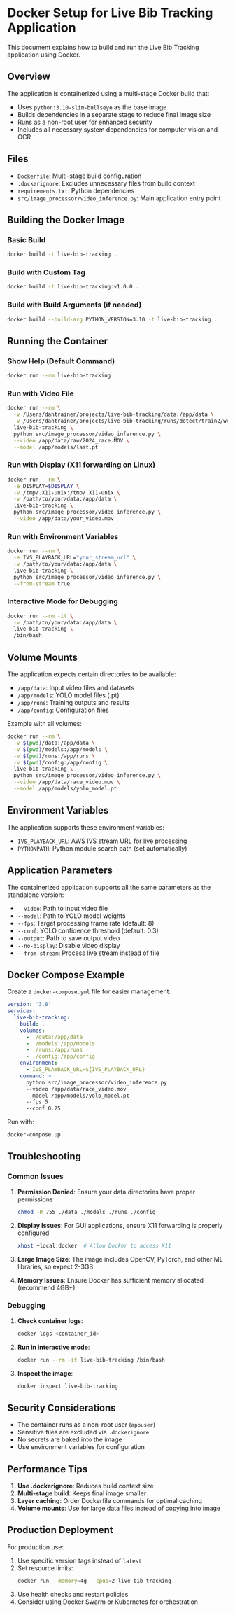 # Docker Setup for Live Bib Tracking Application

This document explains how to build and run the Live Bib Tracking application using Docker.

## Overview

The application is containerized using a multi-stage Docker build that:
- Uses `python:3.10-slim-bullseye` as the base image
- Builds dependencies in a separate stage to reduce final image size
- Runs as a non-root user for enhanced security
- Includes all necessary system dependencies for computer vision and OCR

## Files

- `Dockerfile`: Multi-stage build configuration
- `.dockerignore`: Excludes unnecessary files from build context
- `requirements.txt`: Python dependencies
- `src/image_processor/video_inference.py`: Main application entry point

## Building the Docker Image

### Basic Build
```bash
docker build -t live-bib-tracking .
```

### Build with Custom Tag
```bash
docker build -t live-bib-tracking:v1.0.0 .
```

### Build with Build Arguments (if needed)
```bash
docker build --build-arg PYTHON_VERSION=3.10 -t live-bib-tracking .
```

## Running the Container

### Show Help (Default Command)
```bash
docker run --rm live-bib-tracking
```

### Run with Video File
```bash
docker run --rm \
  -v /Users/dantrainer/projects/live-bib-tracking/data:/app/data \
  -v /Users/dantrainer/projects/live-bib-tracking/runs/detect/train2/weights:/app/models \
  live-bib-tracking \
  python src/image_processor/video_inference.py \
  --video /app/data/raw/2024_race.MOV \
  --model /app/models/last.pt
```

### Run with Display (X11 forwarding on Linux)
```bash
docker run --rm \
  -e DISPLAY=$DISPLAY \
  -v /tmp/.X11-unix:/tmp/.X11-unix \
  -v /path/to/your/data:/app/data \
  live-bib-tracking \
  python src/image_processor/video_inference.py \
  --video /app/data/your_video.mov
```

### Run with Environment Variables
```bash
docker run --rm \
  -e IVS_PLAYBACK_URL="your_stream_url" \
  -v /path/to/your/data:/app/data \
  live-bib-tracking \
  python src/image_processor/video_inference.py \
  --from-stream true
```

### Interactive Mode for Debugging
```bash
docker run --rm -it \
  -v /path/to/your/data:/app/data \
  live-bib-tracking \
  /bin/bash
```

## Volume Mounts

The application expects certain directories to be available:

- `/app/data`: Input video files and datasets
- `/app/models`: YOLO model files (.pt)
- `/app/runs`: Training outputs and results
- `/app/config`: Configuration files

Example with all volumes:
```bash
docker run --rm \
  -v $(pwd)/data:/app/data \
  -v $(pwd)/models:/app/models \
  -v $(pwd)/runs:/app/runs \
  -v $(pwd)/config:/app/config \
  live-bib-tracking \
  python src/image_processor/video_inference.py \
  --video /app/data/race_video.mov \
  --model /app/models/yolo_model.pt
```

## Environment Variables

The application supports these environment variables:

- `IVS_PLAYBACK_URL`: AWS IVS stream URL for live processing
- `PYTHONPATH`: Python module search path (set automatically)

## Application Parameters

The containerized application supports all the same parameters as the standalone version:

- `--video`: Path to input video file
- `--model`: Path to YOLO model weights
- `--fps`: Target processing frame rate (default: 8)
- `--conf`: YOLO confidence threshold (default: 0.3)
- `--output`: Path to save output video
- `--no-display`: Disable video display
- `--from-stream`: Process live stream instead of file

## Docker Compose Example

Create a `docker-compose.yml` file for easier management:

```yaml
version: '3.8'
services:
  live-bib-tracking:
    build: .
    volumes:
      - ./data:/app/data
      - ./models:/app/models
      - ./runs:/app/runs
      - ./config:/app/config
    environment:
      - IVS_PLAYBACK_URL=${IVS_PLAYBACK_URL}
    command: >
      python src/image_processor/video_inference.py
      --video /app/data/race_video.mov
      --model /app/models/yolo_model.pt
      --fps 5
      --conf 0.25
```

Run with:
```bash
docker-compose up
```

## Troubleshooting

### Common Issues

1. **Permission Denied**: Ensure your data directories have proper permissions
   ```bash
   chmod -R 755 ./data ./models ./runs ./config
   ```

2. **Display Issues**: For GUI applications, ensure X11 forwarding is properly configured
   ```bash
   xhost +local:docker  # Allow Docker to access X11
   ```

3. **Large Image Size**: The image includes OpenCV, PyTorch, and other ML libraries, so expect 2-3GB
   
4. **Memory Issues**: Ensure Docker has sufficient memory allocated (recommend 4GB+)

### Debugging

1. **Check container logs**:
   ```bash
   docker logs <container_id>
   ```

2. **Run in interactive mode**:
   ```bash
   docker run --rm -it live-bib-tracking /bin/bash
   ```

3. **Inspect the image**:
   ```bash
   docker inspect live-bib-tracking
   ```

## Security Considerations

- The container runs as a non-root user (`appuser`)
- Sensitive files are excluded via `.dockerignore`
- No secrets are baked into the image
- Use environment variables for configuration

## Performance Tips

1. **Use .dockerignore**: Reduces build context size
2. **Multi-stage build**: Keeps final image smaller
3. **Layer caching**: Order Dockerfile commands for optimal caching
4. **Volume mounts**: Use for large data files instead of copying into image

## Production Deployment

For production use:

1. Use specific version tags instead of `latest`
2. Set resource limits:
   ```bash
   docker run --memory=4g --cpus=2 live-bib-tracking
   ```
3. Use health checks and restart policies
4. Consider using Docker Swarm or Kubernetes for orchestration
